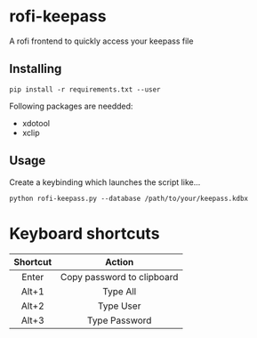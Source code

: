 # rofi-keepass

A rofi frontend to quickly access your keepass file

## Installing

`pip install -r requirements.txt --user`

Following packages are needded:

- xdotool
- xclip

## Usage

Create a keybinding which launches the script like...

`python rofi-keepass.py --database /path/to/your/keepass.kdbx`


# Keyboard shortcuts

|  Shortcut |     Action    |
|:---------:|:-------------:|
|  Enter    |   Copy password to clipboard    |
|  Alt+1    |   Type All    |
|  Alt+2    |   Type User   |
|  Alt+3    | Type Password |  
